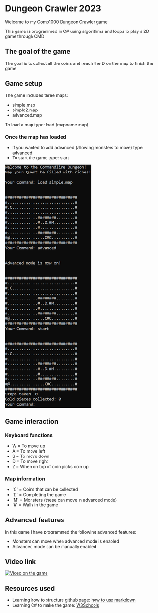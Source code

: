 # Dungeon Crawler 2023
Welcome to my Comp1000 Dungeon Crawler game

This game is programmed in C# using algorithms and loops to play a 2D game through CMD

## The goal of the game
The goal is to collect all the coins and reach the D on the map to finish the game

## Game setup
The game includes three maps:
- simple.map
- simple2.map
- advanced.map

To load a map type: load (mapname.map)

### Once the map has loaded
- If you wanted to add advanced (allowing monsters to move) type: advanced
- To start the game type: start

![Load map](/docs/assets/loading-map.png)

## Game interaction

### Keyboard functions
- W = To move up
- A = To move left
- S = To move down
- D = To move right
- Z = When on top of coin picks coin up

### Map information
- 'C' = Coins that can be collected
- 'D' = Completing the game
- 'M' = Monsters (these can move in advanced mode)
- '#' = Walls in the game

## Advanced features
In this game I have programmed the following advanced features:
- Monsters can move when advanced mode is enabled
- Advanced mode can be manually enabled

## Video link
[![Video on the game](https://img.youtube.com/vi/6RMElXHRIwg/0.jpg)](https://www.youtube.com/watch?v=6RMElXHRIwg)

## Resources used
- Learning how to structure github page: [how to use markdown](https://guides.github.com/features/mastering-markdown/)
- Learning C# to make the game: [W3Schools](https://www.w3schools.com/cs/index.php/)